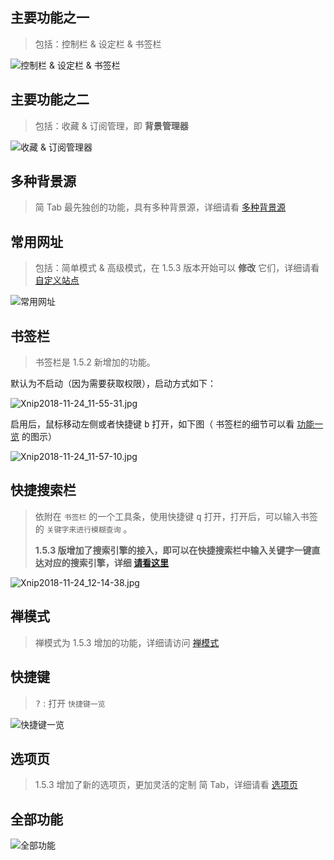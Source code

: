主要功能之一
---
> 包括：控制栏 & 设定栏 & 书签栏

![控制栏 & 设定栏 & 书签栏](https://i.loli.net/2018/10/11/5bbefe9d56d1e.png)

主要功能之二
---
> 包括：收藏 & 订阅管理，即 **背景管理器**

![收藏 & 订阅管理器](https://i.loli.net/2018/10/11/5bbf057014ea9.png)

## 多种背景源

> 简 Tab 最先独创的功能，具有多种背景源，详细请看 [多种背景源](多种背景源)

常用网址
---

> 包括：简单模式 & 高级模式，在 1.5.3 版本开始可以 **修改** 它们，详细请看 [自定义站点](选项页?id=自定义站点)

![常用网址](https://i.loli.net/2018/10/11/5bbf0594dc486.png)

## 书签栏

> 书签栏是 1.5.2 新增加的功能。

默认为不启动（因为需要获取权限），启动方式如下：

![Xnip2018-11-24_11-55-31.jpg](https://i.loli.net/2018/11/24/5bf8cbc8103fd.jpg)

启用后，鼠标移动左侧或者快捷键 <kbd>b</kbd> 打开，如下图（ 书签栏的细节可以看 [功能一览](功能一览?id=主要功能之一) 的图示）

![Xnip2018-11-24_11-57-10.jpg](https://i.loli.net/2018/11/24/5bf8cc20aa888.jpg)

## 快捷搜索栏

> 依附在 `书签栏` 的一个工具条，使用快捷键 <kbd>q</kbd> 打开，打开后，可以输入书签的 `关键字来进行模糊查询` 。
>
> **1.5.3 版增加了搜索引擎的接入，即可以在快捷搜索栏中输入关键字一键直达对应的搜索引擎，详细 [请看这里](选项页?id=自定义搜索)**

![Xnip2018-11-24_12-14-38.jpg](https://i.loli.net/2018/11/24/5bf8d038158fa.jpg)

## 禅模式

> 禅模式为 1.5.3 增加的功能，详细请访问 [禅模式](禅模式)

快捷键
---

> <kbd>?</kbd> : 打开 `快捷键一览`

![快捷键一览](https://i.loli.net/2018/11/24/5bf8cdf0ea0e5.jpg)

## 选项页

> 1.5.3 增加了新的选项页，更加灵活的定制 简 Tab，详细请看 [选项页](选项页)

全部功能
---

![全部功能](https://i.loli.net/2018/11/24/5bf8d8b8136b7.png)

